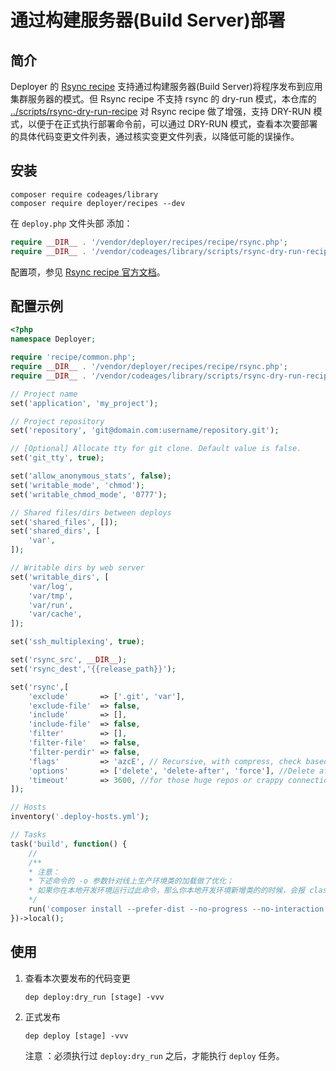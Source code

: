 # 通过构建服务器(Build Server)部署

## 简介

Deployer 的 [Rsync recipe](https://deployer.org/recipes/rsync.html) 支持通过构建服务器(Build Server)将程序发布到应用集群服务器的模式。但 Rsync recipe 不支持 rsync 的 dry-run 模式，本仓库的 [../scripts/rsync-dry-run-recipe](scripts/rsync-dry-run-recipe.php) 对 Rsync recipe 做了增强，支持 DRY-RUN 模式，以便于在正式执行部署命令前，可以通过 DRY-RUN 模式，查看本次要部署的具体代码变更文件列表，通过核实变更文件列表，以降低可能的误操作。

## 安装

```
composer require codeages/library
composer require deployer/recipes --dev
```

在 `deploy.php` 文件头部 添加：

```php
require __DIR__ . '/vendor/deployer/recipes/recipe/rsync.php';
require __DIR__ . '/vendor/codeages/library/scripts/rsync-dry-run-recipe.php';
```

配置项，参见 [Rsync recipe 官方文档](https://deployer.org/recipes/rsync.html)。

## 配置示例

```php
<?php
namespace Deployer;

require 'recipe/common.php';
require __DIR__ . '/vendor/deployer/recipes/recipe/rsync.php';
require __DIR__ . '/vendor/codeages/library/scripts/rsync-dry-run-recipe.php';

// Project name
set('application', 'my_project');

// Project repository
set('repository', 'git@domain.com:username/repository.git');

// [Optional] Allocate tty for git clone. Default value is false.
set('git_tty', true);

set('allow_anonymous_stats', false);
set('writable_mode', 'chmod');
set('writable_chmod_mode', '0777');

// Shared files/dirs between deploys 
set('shared_files', []);
set('shared_dirs', [
    'var',
]);

// Writable dirs by web server 
set('writable_dirs', [
    'var/log',
    'var/tmp',
    'var/run',
    'var/cache',
]);

set('ssh_multiplexing', true);

set('rsync_src', __DIR__);
set('rsync_dest','{{release_path}}');

set('rsync',[
    'exclude'       => ['.git', 'var'],
    'exclude-file'  => false,
    'include'       => [],
    'include-file'  => false,
    'filter'        => [],
    'filter-file'   => false,
    'filter-perdir' => false,
    'flags'         => 'azcE', // Recursive, with compress, check based on checksum rather than time/size, preserve Executable flag
    'options'       => ['delete', 'delete-after', 'force'], //Delete after successful transfer, delete even if deleted dir is not empty
    'timeout'       => 3600, //for those huge repos or crappy connection
]);

// Hosts
inventory('.deploy-hosts.yml');

// Tasks
task('build', function() {
    // 
    /**
    * 注意：
    * 下述命令的 -o 参数针对线上生产环境类的加载做了优化；
    * 如果你在本地开发环境运行过此命令，那么你本地开发环境新增类的的时候，会报 class not found 的错误，这个时候你可以删除 vendor，重新安装 vendor 解决。
    */
    run('composer install --prefer-dist --no-progress --no-interaction -o --no-suggest');
})->local();
```

## 使用

1. 查看本次要发布的代码变更

    ```
    dep deploy:dry_run [stage] -vvv
    ```

2. 正式发布

    ```
    dep deploy [stage] -vvv
    ```
    注意 ：必须执行过 `deploy:dry_run` 之后，才能执行 `deploy` 任务。

